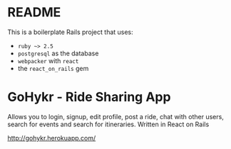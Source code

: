 # README

This is a boilerplate Rails project that uses:

* `ruby ~> 2.5`
* `postgresql` as the database
* `webpacker` with `react`
* the `react_on_rails` gem

# GoHykr - Ride Sharing App

Allows you to login, signup, edit profile, post a ride, chat with other users, search for events and search for itineraries.
Written in React on Rails

http://gohykr.herokuapp.com/
